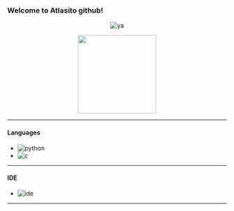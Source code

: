 <p align="center">
    <h3>Welcome to Atlasito github!</h3>
</p>

<p align="center">
    <img alt="ya" src="https://i.imgur.com/2U05HmD.gif"/>
</p>

<p align="center">
    <img height="180em" src="https://github-readme-stats.vercel.app/api?username=atlasito&show_icons=true&theme=cyan&include_all_commits=true&count_private=true%22/%3E"/>
</p>

---

#### Languages
- ![python](https://img.shields.io/badge/-Python-00FFFF?style=flat-square&logo=python)
- ![c](https://img.shields.io/badge/-C-00FFFF?style=flat-square&logo=c)
---

#### IDE
- ![ide](https://img.shields.io/badge/-py_charm-00FFFF?style=flat-square&logo=pycharm)

---

<p align="center">
    <img src="https://img.shields.io/badge/-charon_1678-F50069?style=flat-square&logo=discord%22/%3E</a>
    <a href="https://steamcommunity.com/id/CharonDaddy/%22%3E<img src="https://img.shields.io/badge/-charon-F50069?style=flat-square&logo=steam%22/%3E</a>
</p>
